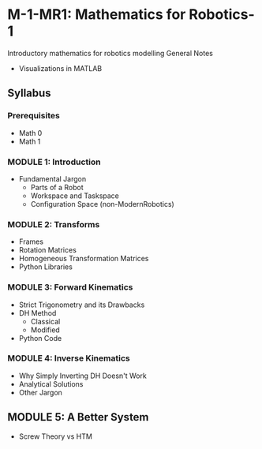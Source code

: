 # M-1-MR1: Mathematics for Robotics-1
Introductory mathematics for robotics modelling
General Notes
- Visualizations in MATLAB

## Syllabus

### Prerequisites
- Math 0
- Math 1

### MODULE 1: Introduction

- Fundamental Jargon
  - Parts of a Robot
  - Workspace and Taskspace
  - Configuration Space (non-ModernRobotics)

### MODULE 2: Transforms

- Frames
- Rotation Matrices
- Homogeneous Transformation Matrices
- Python Libraries

### MODULE 3: Forward Kinematics

- Strict Trigonometry and its Drawbacks
- DH Method
  - Classical
  - Modified
- Python Code

### MODULE 4: Inverse Kinematics

- Why Simply Inverting DH Doesn't Work
- Analytical Solutions
- Other Jargon

## MODULE 5: A Better System

- Screw Theory vs HTM
